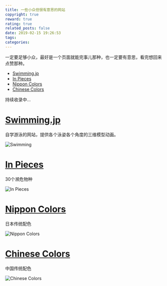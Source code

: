 ```yaml
---
title: 一些小众但很有意思的网站
copyright: true
reward: true
rating: true
related_posts: false
date: 2019-02-15 19:26:53
tags:
categories:
---
```



一定要足够小众，最好是一个页面就能完事儿那种，也一定要有意思，看完想回来点赞那种。

- [Swimming.jp](http://www.swimming.jp)
- [In Pieces](http://species-in-pieces.com)
- [Nippon Colors](http://nipponcolors.com/)
- [Chinese Colors](http://zhongguose.com/)

持续收录中...

<!-- more -->

# [Swimming.jp](http://www.swimming.jp)

自学游泳的网站，提供各个泳姿各个角度的三维模型动画。

![Swimming](http://yearito-1256884783.image.myqcloud.com/minority-websites/Swimming.jpg)


# [In Pieces](http://species-in-pieces.com)

30个濒危物种

![In Pieces](http://yearito-1256884783.image.myqcloud.com/minority-websites/In-Pieces.png)

# [Nippon Colors](http://nipponcolors.com/)

日本传统配色

![Nippon Colors](http://yearito-1256884783.image.myqcloud.com/minority-websites/Nippon-Colors.jpg)

# [Chinese Colors](http://zhongguose.com/)

中国传统配色

![Chinese Colors](http://yearito-1256884783.image.myqcloud.com/minority-websites/Chinese-Colors.jpg)
